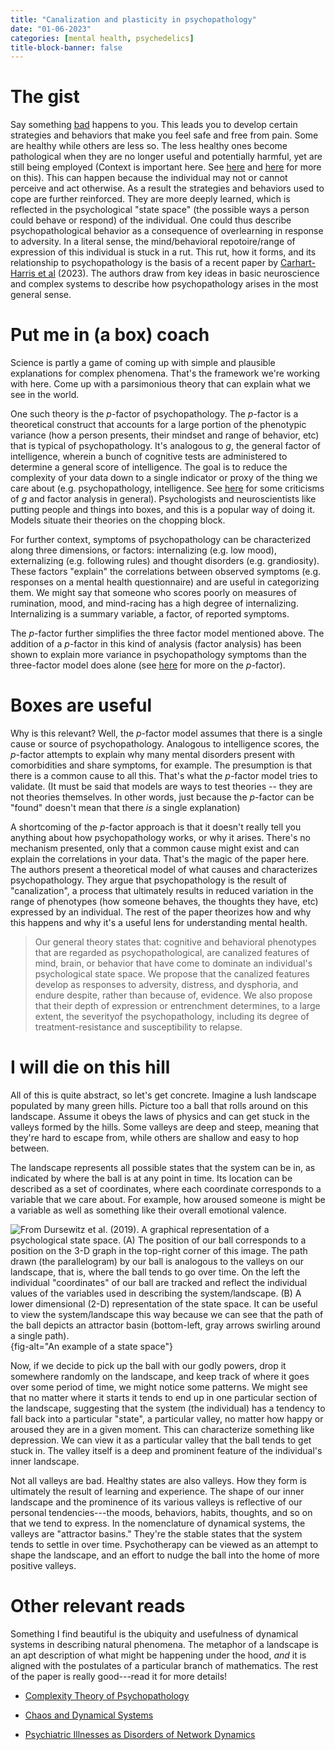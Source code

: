 ```yaml
---
title: "Canalization and plasticity in psychopathology"
date: "01-06-2023"
categories: [mental health, psychedelics]
title-block-banner: false
---
```


# The gist

Say something [bad](https://sashachapin.substack.com/p/how-i-wish-trauma-had-been-explained) happens to you. This leads you to develop certain strategies and behaviors that make you feel safe and free from pain. Some are healthy while others are less so. The less healthy ones become pathological when they are no longer useful and potentially harmful, yet are still being employed (Context is important here. See [here](https://link.springer.com/chapter/10.1007/978-3-319-42834-5_3) and [here](https://psyarxiv.com/f68ej/) for more on this). This can happen because the individual may not or cannot perceive and act otherwise. As a result the strategies and behaviors used to cope are further reinforced. They are more deeply learned, which is reflected in the psychological "state space" (the possible ways a person could behave or respond) of the individual. One could thus describe psychopathological behavior as a consequence of overlearning in response to adversity. In a literal sense, the mind/behavioral repotoire/range of expression of this individual is stuck in a rut. This rut, how it forms, and its relationship to psychopathology is the basis of a recent paper by [Carhart-Harris et al](https://www.sciencedirect.com/science/article/abs/pii/S0028390822004579) (2023). The authors draw from key ideas in basic neuroscience and complex systems to describe how psychopathology arises in the most general sense.

# Put me in (a box) coach

Science is partly a game of coming up with simple and plausible explanations for complex phenomena. That's the framework we're working with here. Come up with a parsimonious theory that can explain what we see in the world.

One such theory is the *p*-factor of psychopathology. The *p*-factor is a theoretical construct that accounts for a large portion of the phenotypic variance (how a person presents, their mindset and range of behavior, etc) that is typical of psychopathology. It's analogous to *g*, the general factor of intelligence, wherein a bunch of cognitive tests are administered to determine a general score of intelligence. The goal is to reduce the complexity of your data down to a single indicator or proxy of the thing we care about (e.g. psychopathology, intelligence. See [here](http://bactra.org/weblog/523.html) for some criticisms of *g* and factor analysis in general). Psychologists and neuroscientists like putting people and things into boxes, and this is a popular way of doing it. Models situate their theories on the chopping block.

For further context, symptoms of psychopathology can be characterized along three dimensions, or factors: internalizing (e.g. low mood), externalizing (e.g. following rules) and thought disorders (e.g. grandiosity). These factors "explain" the correlations between observed symptoms (e.g. responses on a mental health questionnaire) and are useful in categorizing them. We might say that someone who scores poorly on measures of rumination, mood, and mind-racing has a high degree of internalizing. Internalizing is a summary variable, a factor, of reported symptoms.

The *p*-factor further simplifies the three factor model mentioned above. The addition of a *p*-factor in this kind of analysis (factor analysis) has been shown to explain more variance in psychopathology symptoms than the three-factor model does alone (see [here](https://pubmed.ncbi.nlm.nih.gov/25360393/) for more on the *p*-factor).

# Boxes are useful

Why is this relevant? Well, the *p*-factor model assumes that there is a single cause or source of psychopathology. Analogous to intelligence scores, the *p*-factor attempts to explain why many mental disorders present with comorbidities and share symptoms, for example. The presumption is that there is a common cause to all this. That's what the *p*-factor model tries to validate. (It must be said that models are ways to test theories -- they are not theories themselves. In other words, just because the *p*-factor can be "found" doesn't mean that there *is* a single explanation)

A shortcoming of the *p*-factor approach is that it doesn't really tell you anything about how psychopathology works, or why it arises. There's no mechanism presented, only that a common cause might exist and can explain the correlations in your data. That's the magic of the paper here. The authors present a theoretical model of what causes and characterizes psychopathology. They argue that psychopathology is the result of "canalization", a process that ultimately results in reduced variation in the range of phenotypes (how someone behaves, the thoughts they have, etc) expressed by an individual. The rest of the paper theorizes how and why this happens and why it's a useful lens for understanding mental health.

> Our general theory states that: cognitive and behavioral phenotypes that are regarded as psychopathological, are canalized features of mind, brain, or behavior that have come to dominate an individual's psychological state space. We propose that the canalized features develop as responses to adversity, distress, and dysphoria, and endure despite, rather than because of, evidence. We also propose that their depth of expression or entrenchment determines, to a large extent, the severityof the psychopathology, including its degree of treatment-resistance and susceptibility to relapse.

# I will die on this hill

All of this is quite abstract, so let's get concrete. Imagine a lush landscape populated by many green hills. Picture too a ball that rolls around on this landscape. Assume it obeys the laws of physics and can get stuck in the valleys formed by the hills. Some valleys are deep and steep, meaning that they're hard to escape from, while others are shallow and easy to hop between.

The landscape represents all possible states that the system can be in, as indicated by where the ball is at any point in time. Its location can be described as a set of coordinates, where each coordinate corresponds to a variable that we care about. For example, how aroused someone is might be a variable as well as something like their overall emotional valence.

![From [Dursewitz et al. (2019)](https://pubmed.ncbi.nlm.nih.gov/32249208/). A graphical representation of a psychological state space. (A) The position of our ball corresponds to a position on the 3-D graph in the top-right corner of this image. The path drawn (the parallelogram) by our ball is analogous to the valleys on our landscape, that is, where the ball tends to go over time. On the left the individual "coordinates" of our ball are tracked and reflect the individual values of the variables used in describing the system/landscape. (B) A lower dimensional (2-D) representation of the state space. It can be useful to view the system/landscape this way because we can see that the path of the ball depicts an attractor basin (bottom-left, gray arrows swirling around a single path).](statespace.png){fig-alt="An example of a state space"}

Now, if we decide to pick up the ball with our godly powers, drop it somewhere randomly on the landscape, and keep track of where it goes over some period of time, we might notice some patterns. We might see that no matter where it starts it tends to end up in one particular section of the landscape, suggesting that the system (the individual) has a tendency to fall back into a particular "state", a particular valley, no matter how happy or aroused they are in a given moment. This can characterize something like depression. We can view it as a particular valley that the ball tends to get stuck in. The valley itself is a deep and prominent feature of the individual's inner landscape.

Not all valleys are bad. Healthy states are also valleys. How they form is ultimately the result of learning and experience. The shape of our inner landscape and the prominence of its various valleys is reflective of our personal tendencies---the moods, behaviors, habits, thoughts, and so on that we tend to express. In the nomenclature of dynamical systems, the valleys are "attractor basins." They're the stable states that the system tends to settle in over time. Psychotherapy can be viewed as an attempt to shape the landscape, and an effort to nudge the ball into the home of more positive valleys.

# Other relevant reads

Something I find beautiful is the ubiquity and usefulness of dynamical systems in describing natural phenomena. The metaphor of a landscape is an apt description of what might be happening under the hood, *and* it is aligned with the postulates of a particular branch of mathematics. The rest of the paper is really good---read it for more details!

-   [Complexity Theory of Psychopathology](https://www.semanticscholar.org/paper/Complexity-Theory-of-Psychopathology-Olthof-Hasselman/46b33cd0b16d970dac9325b2b6f00900272b7432)

-   [Chaos and Dynamical Systems](https://press.princeton.edu/books/paperback/9780691161525/chaos-and-dynamical-systems)

-   [Psychiatric Illnesses as Disorders of Network Dynamics](https://pubmed.ncbi.nlm.nih.gov/32249208/)
